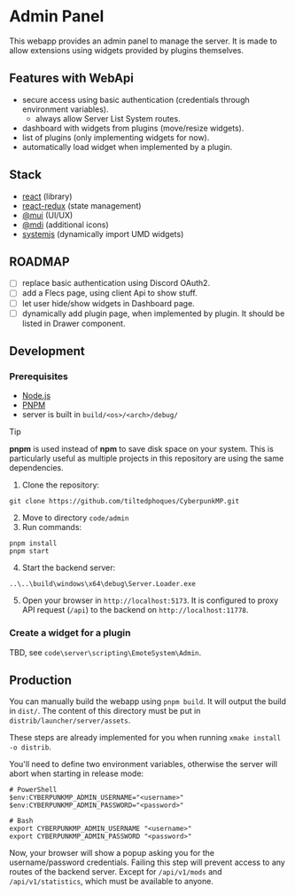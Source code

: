 # Admin Panel

This webapp provides an admin panel to manage the server. It is made to allow
extensions using widgets provided by plugins themselves.

## Features with WebApi
- secure access using basic authentication (credentials through environment variables).
  - always allow Server List System routes.
- dashboard with widgets from plugins (move/resize widgets).
- list of plugins (only implementing widgets for now).
- automatically load widget when implemented by a plugin.

## Stack
- [react](https://react.dev/learn) (library)
- [react-redux](https://react-redux.js.org/introduction/getting-started) (state management)
- [@mui](https://mui.com/material-ui/getting-started/) (UI/UX)
- [@mdi](https://pictogrammers.com/docs/library/mdi/getting-started/react/) (additional icons)
- [systemjs](https://github.com/systemjs/systemjs) (dynamically import UMD widgets)

## ROADMAP

- [ ] replace basic authentication using Discord OAuth2.
- [ ] add a Flecs page, using client Api to show stuff.
- [ ] let user hide/show widgets in Dashboard page.
- [ ] dynamically add plugin page, when implemented by plugin. It should be
      listed in Drawer component.

## Development

### Prerequisites
- [Node.js](https://nodejs.org/en/)
- [PNPM](https://pnpm.io/)
- server is built in `build/<os>/<arch>/debug/`

> [!TIP]
> **pnpm** is used instead of **npm** to save disk space on your system. This
> is particularly useful as multiple projects in this repository are using the
> same dependencies.

1. Clone the repository:
```shell
git clone https://github.com/tiltedphoques/CyberpunkMP.git
```
2. Move to directory `code/admin`
3. Run commands:
```shell
pnpm install
pnpm start
```
4. Start the backend server:
```shell
..\..\build\windows\x64\debug\Server.Loader.exe
```
5. Open your browser in `http://localhost:5173`. It is configured to proxy API 
request (`/api`) to the backend on `http://localhost:11778`.

### Create a widget for a plugin

TBD, see `code\server\scripting\EmoteSystem\Admin`.

## Production
You can manually build the webapp using `pnpm build`. It will output the build
in `dist/`. The content of this directory must be put in 
`distrib/launcher/server/assets`.

These steps are already implemented for you when running
`xmake install -o distrib`.

You'll need to define two environment variables, otherwise the server will 
abort when starting in release mode:
```shell
# PowerShell
$env:CYBERPUNKMP_ADMIN_USERNAME="<username>"
$env:CYBERPUNKMP_ADMIN_PASSWORD="<password>"

# Bash
export CYBERPUNKMP_ADMIN_USERNAME "<username>"
export CYBERPUNKMP_ADMIN_PASSWORD "<password>"
```
Now, your browser will show a popup asking you for the username/password 
credentials. Failing this step will prevent access to any routes of the backend
server. Except for `/api/v1/mods` and `/api/v1/statistics`, which must be 
available to anyone.
